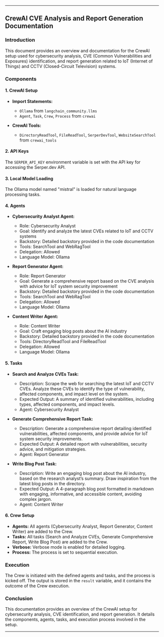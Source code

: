 
---

## CrewAI CVE Analysis and Report Generation Documentation

### Introduction

This document provides an overview and documentation for the CrewAI setup used for cybersecurity analysis, CVE (Common Vulnerabilities and Exposures) identification, and report generation related to IoT (Internet of Things) and CCTV (Closed-Circuit Television) systems.

### Components

#### 1. CrewAI Setup

- **Import Statements:**
  - `Ollama` from `langchain_community.llms`
  - `Agent`, `Task`, `Crew`, `Process` from `crewai`

- **CrewAI Tools:**
  - `DirectoryReadTool`, `FileReadTool`, `SerperDevTool`, `WebsiteSearchTool` from `crewai_tools`

#### 2. API Keys

The `SERPER_API_KEY` environment variable is set with the API key for accessing the Serper.dev API.

#### 3. Local Model Loading

The Ollama model named "mistral" is loaded for natural language processing tasks.

#### 4. Agents

- **Cybersecurity Analyst Agent:**
  - Role: Cybersecurity Analyst
  - Goal: Identify and analyze the latest CVEs related to IoT and CCTV systems
  - Backstory: Detailed backstory provided in the code documentation
  - Tools: SearchTool and WebRagTool
  - Delegation: Allowed
  - Language Model: Ollama

- **Report Generator Agent:**
  - Role: Report Generator
  - Goal: Generate a comprehensive report based on the CVE analysis with advice for IoT system security improvement
  - Backstory: Detailed backstory provided in the code documentation
  - Tools: SearchTool and WebRagTool
  - Delegation: Allowed
  - Language Model: Ollama

- **Content Writer Agent:**
  - Role: Content Writer
  - Goal: Craft engaging blog posts about the AI industry
  - Backstory: Detailed backstory provided in the code documentation
  - Tools: DirectoryReadTool and FileReadTool
  - Delegation: Allowed
  - Language Model: Ollama

#### 5. Tasks

- **Search and Analyze CVEs Task:**
  - Description: Scrape the web for searching the latest IoT and CCTV CVEs. Analyze these CVEs to identify the type of vulnerability, affected components, and impact level on the system.
  - Expected Output: A summary of identified vulnerabilities, including types, affected components, and impact levels.
  - Agent: Cybersecurity Analyst

- **Generate Comprehensive Report Task:**
  - Description: Generate a comprehensive report detailing identified vulnerabilities, affected components, and provide advice for IoT system security improvements.
  - Expected Output: A detailed report with vulnerabilities, security advice, and mitigation strategies.
  - Agent: Report Generator

- **Write Blog Post Task:**
  - Description: Write an engaging blog post about the AI industry, based on the research analyst’s summary. Draw inspiration from the latest blog posts in the directory.
  - Expected Output: A 4-paragraph blog post formatted in markdown with engaging, informative, and accessible content, avoiding complex jargon.
  - Agent: Content Writer

#### 6. Crew Setup

- **Agents:** All agents (Cybersecurity Analyst, Report Generator, Content Writer) are added to the Crew.
- **Tasks:** All tasks (Search and Analyze CVEs, Generate Comprehensive Report, Write Blog Post) are added to the Crew.
- **Verbose:** Verbose mode is enabled for detailed logging.
- **Process:** The process is set to sequential execution.

### Execution

The Crew is initiated with the defined agents and tasks, and the process is kicked off. The output is stored in the `result` variable, and it contains the outcome of the Crew execution.

### Conclusion

This documentation provides an overview of the CrewAI setup for cybersecurity analysis, CVE identification, and report generation. It details the components, agents, tasks, and execution process involved in the setup.

---

